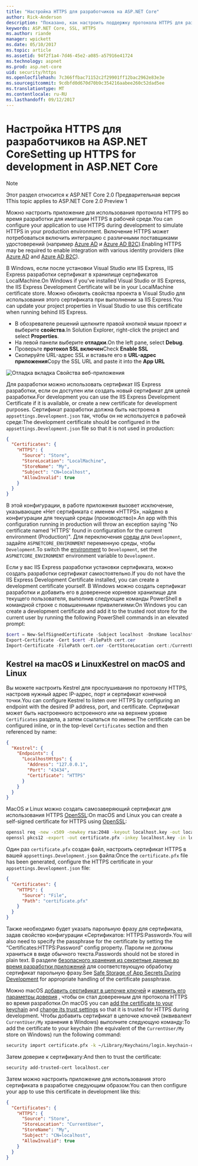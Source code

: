 ```yaml
---
title: "Настройка HTTPS для разработчиков на ASP.NET Core"
author: Rick-Anderson
description: "Показано, как настроить поддержку протокола HTTPS для разработки приложений в ASP.NET Core 2.0."
keywords: ASP.NET Core, SSL, HTTPS
ms.author: riande
manager: wpickett
ms.date: 05/10/2017
ms.topic: article
ms.assetid: 94f2f1a4-7d46-45e2-a085-a57916e41724
ms.technology: aspnet
ms.prod: asp.net-core
uid: security/https
ms.openlocfilehash: 7c366ffbac71152c2f29901ff12bac2962e83e3e
ms.sourcegitcommit: 9cdbfd0d670d70b9c354216aabee260c52dad5ee
ms.translationtype: MT
ms.contentlocale: ru-RU
ms.lasthandoff: 09/12/2017
---
```

# <a name="setting-up-https-for-development-in-aspnet-core"></a><span data-ttu-id="66d2c-104">Настройка HTTPS для разработчиков на ASP.NET Core</span><span class="sxs-lookup"><span data-stu-id="66d2c-104">Setting up HTTPS for development in ASP.NET Core</span></span>

> [!NOTE] 
> <span data-ttu-id="66d2c-105">Этот раздел относится к ASP.NET Core 2.0 Предварительная версия 1</span><span class="sxs-lookup"><span data-stu-id="66d2c-105">This topic applies to ASP.NET Core 2.0 Preview 1</span></span>

<span data-ttu-id="66d2c-106">Можно настроить приложение для использования протокола HTTPS во время разработки для имитации HTTPS в рабочей среде.</span><span class="sxs-lookup"><span data-stu-id="66d2c-106">You can configure your application to use HTTPS during development to simulate HTTPS in your production environment.</span></span> <span data-ttu-id="66d2c-107">Включение HTTPS может потребоваться включить интеграцию с различными поставщиками удостоверений (например [Azure AD](https://azure.microsoft.com/services/active-directory) и [Azure AD B2C](https://azure.microsoft.com/services/active-directory-b2c/)).</span><span class="sxs-lookup"><span data-stu-id="66d2c-107">Enabling HTTPS may be required to enable integration with various identity providers (like [Azure AD](https://azure.microsoft.com/services/active-directory) and [Azure AD B2C](https://azure.microsoft.com/services/active-directory-b2c/)).</span></span>

<a name="iisxpress"></a>

<span data-ttu-id="66d2c-108">В Windows, если после установки Visual Studio или IIS Express, IIS Express разработки сертификат в хранилище сертификатов LocalMachine.</span><span class="sxs-lookup"><span data-stu-id="66d2c-108">On Windows if you’ve installed Visual Studio or IIS Express, the IIS Express Development Certificate will be in your LocalMachine certificate store.</span></span> <span data-ttu-id="66d2c-109">Можно обновить свойства проекта в Visual Studio для использования этого сертификата при выполнении за IIS Express.</span><span class="sxs-lookup"><span data-stu-id="66d2c-109">You can update your project properties in Visual Studio to use this certificate when running behind IIS Express.</span></span>

   * <span data-ttu-id="66d2c-110">В обозревателе решений щелкните правой кнопкой мыши проект и выберите **свойства**.</span><span class="sxs-lookup"><span data-stu-id="66d2c-110">In Solution Explorer, right-click the project and select **Properties**.</span></span>
   * <span data-ttu-id="66d2c-111">На левой панели выберите **отладки**.</span><span class="sxs-lookup"><span data-stu-id="66d2c-111">On the left pane, select **Debug**.</span></span>
   * <span data-ttu-id="66d2c-112">Проверьте **протокол SSL включен**</span><span class="sxs-lookup"><span data-stu-id="66d2c-112">Check **Enable SSL**</span></span>
   * <span data-ttu-id="66d2c-113">Скопируйте URL-адрес SSL и вставьте его в **URL-адрес приложения**</span><span class="sxs-lookup"><span data-stu-id="66d2c-113">Copy the SSL URL and paste it into the **App URL**</span></span>

![Отладка вкладка Свойства веб-приложения](enforcing-ssl/_static/ssl.png)

<span data-ttu-id="66d2c-115">Для разработки можно использовать сертификат IIS Express разработки, если он доступен или создать новый сертификат для целей разработки.</span><span class="sxs-lookup"><span data-stu-id="66d2c-115">For development you can use the IIS Express Development Certificate if it is available, or create a new certificate for development purposes.</span></span> <span data-ttu-id="66d2c-116">Сертификат разработки должна быть настроена в `appsettings.Development.json` так, чтобы он не используется в рабочей среде:</span><span class="sxs-lookup"><span data-stu-id="66d2c-116">The development certificate should be configured in the `appsettings.Development.json` file so that it is not used in production:</span></span>

```json
{
  "Certificates": {
    "HTTPS": {
      "Source": "Store",
      "StoreLocation": "LocalMachine",
      "StoreName": "My",
      "Subject": "CN=localhost",
      "AllowInvalid": true
    }
  }
}
```

<span data-ttu-id="66d2c-117">В этой конфигурации, в работе приложения вызовет исключение, указывающее «Нет сертификата с именем «HTTPS», найдено в конфигурации для текущей среды (производство)».</span><span class="sxs-lookup"><span data-stu-id="66d2c-117">An app with this configuration running in production will throw an exception saying "No certificate named 'HTTPS' found in configuration for the current environment (Production)".</span></span> <span data-ttu-id="66d2c-118">Для переключения [среды](xref:fundamentals/environments) для `Development`, задайте `ASPNETCORE_ENVIRONMENT` переменную среды, чтобы `Development`.</span><span class="sxs-lookup"><span data-stu-id="66d2c-118">To switch the [environment](xref:fundamentals/environments) to `Development`, set the `ASPNETCORE_ENVIRONMENT` environment variable to `Development`.</span></span>

<span data-ttu-id="66d2c-119">Если у вас IIS Express разработки установки сертификата, можно создать разработки сертификат самостоятельно.</span><span class="sxs-lookup"><span data-stu-id="66d2c-119">If you do not have the IIS Express Development Certificate installed, you can create a development certificate yourself.</span></span> <span data-ttu-id="66d2c-120">В Windows можно создать сертификат разработки и добавить его в доверенное корневое хранилище для текущего пользователя, выполнив следующие команды PowerShell в командной строке с повышенными привилегиями:</span><span class="sxs-lookup"><span data-stu-id="66d2c-120">On Windows you can create a development certificate and add it to the trusted root store for the current user by running the following PowerShell commands in an elevated prompt:</span></span>

```powershell
$cert = New-SelfSignedCertificate -Subject localhost -DnsName localhost -FriendlyName "ASP.NET Core Development" -KeyUsage DigitalSignature -TextExtension @("2.5.29.37={text}1.3.6.1.5.5.7.3.1") 
Export-Certificate -Cert $cert -FilePath cert.cer
Import-Certificate -FilePath cert.cer -CertStoreLocation cert:/CurrentUser/Root
```

<a name="OpenSSL"></a>

## <a name="kestrel-on--macos-and-linux"></a><span data-ttu-id="66d2c-121">Kestrel на macOS и Linux</span><span class="sxs-lookup"><span data-stu-id="66d2c-121">Kestrel on  macOS and Linux</span></span>

<span data-ttu-id="66d2c-122">Вы можете настроить Kestrel для прослушивания по протоколу HTTPS, настроив нужный адрес IP-адрес, порт и сертификат конечной точки.</span><span class="sxs-lookup"><span data-stu-id="66d2c-122">You can  configure Kestrel to listen over HTTPS by configuring an endpoint with the desired IP address, port, and certificate.</span></span> <span data-ttu-id="66d2c-123">Сертификат может быть настроенного встроенного или на верхнем уровне `Certificates` раздела, а затем ссылаться по имени:</span><span class="sxs-lookup"><span data-stu-id="66d2c-123">The certificate can be configured inline, or in the top-level `Certificates` section and then referenced by name:</span></span>

```json
{
  "Kestrel": {
    "Endpoints": {
      "LocalhostHttps": {
        "Address": "127.0.0.1",
        "Port": "43434",
        "Certificate": "HTTPS"
      }
    }
  }
}

```

<span data-ttu-id="66d2c-124">MacOS и Linux можно создать самозаверяющий сертификат для использования HTTPS [OpenSSL](https://www.openssl.org/):</span><span class="sxs-lookup"><span data-stu-id="66d2c-124">On macOS and Linux you can create a self-signed certificate for HTTPS using [OpenSSL](https://www.openssl.org/):</span></span>

```bash
openssl req -new -x509 -newkey rsa:2048 -keyout localhost.key -out localhost.cer -days 365 -subj /CN=localhost
openssl pkcs12 -export -out certificate.pfx -inkey localhost.key -in localhost.cer
```

<span data-ttu-id="66d2c-125">Один раз `certificate.pfx` создан файл, настроить сертификат HTTPS в вашей `appsettings.Development.json` файла:</span><span class="sxs-lookup"><span data-stu-id="66d2c-125">Once the `certificate.pfx` file has been generated, configure the HTTPS certificate in your `appsettings.Development.json` file:</span></span>

```json
{
  "Certificates": {
    "HTTPS": {
      "Source": "File",
      "Path": "certificate.pfx"
    }
  }
}
```

<span data-ttu-id="66d2c-126">Также необходимо будет указать парольную фразу для сертификата, задав свойство конфигурации «Сертификатов: HTTPS:Password».</span><span class="sxs-lookup"><span data-stu-id="66d2c-126">You will also need to specify the passphrase for the certificate by setting the “Certificates:HTTPS:Password” config property.</span></span> <span data-ttu-id="66d2c-127">Пароли не должны храниться в виде обычного текста.</span><span class="sxs-lookup"><span data-stu-id="66d2c-127">Passwords should not be stored in plain text.</span></span> <span data-ttu-id="66d2c-128">В разделе [безопасного хранения из секретные данные во время разработки приложений](app-secrets.md) для соответствующую обработку сертификат парольную фразу.</span><span class="sxs-lookup"><span data-stu-id="66d2c-128">See [Safe Storage of App Secrets During Development](app-secrets.md) for appropriate handling of the certificate passphrase.</span></span>

<span data-ttu-id="66d2c-129">Можно macOS [добавить сертификат в цепочке ключей](https://support.apple.com/kb/PH20129?locale=en_US) и [изменить его параметры доверия](https://support.apple.com/kb/PH20127?locale=en_US&viewlocale=en_US) , чтобы он стал доверенным для протокола HTTPS во время разработки.</span><span class="sxs-lookup"><span data-stu-id="66d2c-129">On macOS you can [add the certificate to your keychain](https://support.apple.com/kb/PH20129?locale=en_US) and [change its trust settings](https://support.apple.com/kb/PH20127?locale=en_US&viewlocale=en_US) so that it is trusted for HTTPS during development.</span></span> <span data-ttu-id="66d2c-130">Чтобы добавить сертификат в цепочке ключей (эквивалент `CurrentUser/My` хранения в Windows) выполните следующую команду:</span><span class="sxs-lookup"><span data-stu-id="66d2c-130">To add the certificate to your keychain (the equivalent of the `CurrentUser/My` store on Windows) run the following command:</span></span>

```bash
security import certificate.pfx -k ~/Library/Keychains/login.keychain-db
```

<span data-ttu-id="66d2c-131">Затем доверие к сертификату:</span><span class="sxs-lookup"><span data-stu-id="66d2c-131">And then to trust the certificate:</span></span>

```bash
security add-trusted-cert localhost.cer
```

<span data-ttu-id="66d2c-132">Затем можно настроить приложение для использования этого сертификата в разработке следующим образом:</span><span class="sxs-lookup"><span data-stu-id="66d2c-132">You can then configure your app to use this certificate in development like this:</span></span>

```json
{
  "Certificates": {
    "HTTPS": {
      "Source": "Store",
      "StoreLocation": "CurrentUser",
      "StoreName": "My",
      "Subject": "CN=localhost",
      "AllowInvalid": true
    }
  }
}
```
